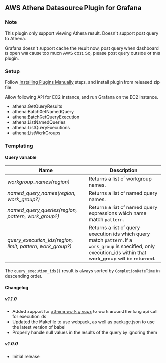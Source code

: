 ## AWS Athena Datasource Plugin for Grafana

### Note
This plugin only support viewing Athena result. Doesn't support post query to Athena.

Grafana doesn't support cache the result now, post query when dashboard is open will cause too much AWS cost.
So, please post query outside of this plugin.

### Setup
Follow [Installing Plugins Manually](https://grafana.com/docs/plugins/installation/) steps, and install plugin from released zip file.

Allow following API for EC2 instance, and run Grafana on the EC2 instance.

- athena:GetQueryResults
- athena:BatchGetNamedQuery
- athena:BatchGetQueryExecution
- athena:ListNamedQueries
- athena:ListQueryExecutions
- athena:ListWorkGroups

### Templating

#### Query variable

Name | Description
---- | --------
*workgroup_names(region)* | Returns a list of workgroup names.
*named_query_names(region, work_group?)* | Returns a list of named query names.
*named_query_queries(region, pattern, work_group?)* | Returns a list of named query expressions which name match `pattern`.
*query_execution_ids(region, limit, pattern, work_group?)* | Returns a list of query execution ids which query match `pattern`. If a `work_group` is specified, only execution_ids within that work_group will be returned.

The `query_execution_ids()` result is always sorted by `CompletionDateTime` in descending order.

#### Changelog

##### v1.1.0
- Added support for [athena work groups](https://docs.aws.amazon.com/athena/latest/ug/user-created-workgroups.html) to work around the long api call for execution ids
- Updated the Makefile to use webpack, as well as package.json to use the latest version of babel
- Properly handle null values in the results of the query by ignoring them

##### v1.0.0
- Initial release
